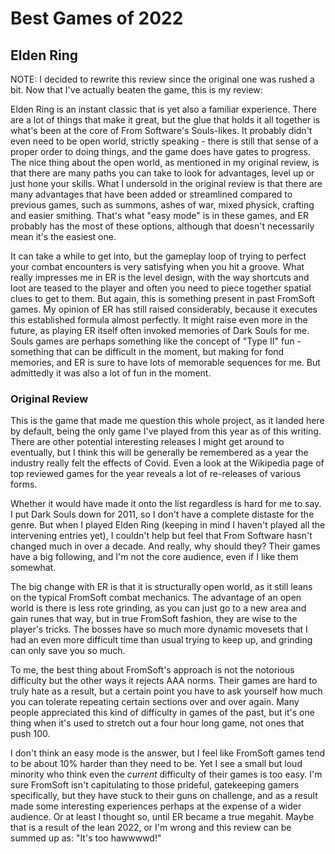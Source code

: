 # Best Games of 2022

## Elden Ring

NOTE: I decided to rewrite this review since the original one was rushed a bit. Now that I've actually beaten the game, this is my review:

Elden Ring is an instant classic that is yet also a familiar experience. There are a lot of things that make it great, but the glue that holds it all together is what's been at the core of From Software's Souls-likes. It probably didn't even need to be open world, strictly speaking - there is still that sense of a proper order to doing things, and the game does have gates to progress. The nice thing about the open world, as mentioned in my original review, is that there are many paths you can take to look for advantages, level up or just hone your skills. What I undersold in the original review is that there are many advantages that have been added or streamlined compared to previous games, such as summons, ashes of war, mixed physick, crafting and easier smithing. That's what "easy mode" is in these games, and ER probably has the most of these options, although that doesn't necessarily mean it's the easiest one.

It can take a while to get into, but the gameplay loop of trying to perfect your combat encounters is very satisfying when you hit a groove. What really impresses me in ER is the level design, with the way shortcuts and loot are teased to the player and often you need to piece together spatial clues to get to them. But again, this is something present in past FromSoft games. My opinion of ER has still raised considerably, because it executes this established formula almost perfectly. It might raise even more in the future, as playing ER itself often invoked memories of Dark Souls for me. Souls games are perhaps something like the concept of "Type II" fun - something that can be difficult in the moment, but making for fond memories, and ER is sure to have lots of memorable sequences for me. But admittedly it was also a lot of fun in the moment.

### Original Review

This is the game that made me question this whole project, as it landed here by default, being the only game I've played from this year as of this writing. There are other potential interesting releases I might get around to eventually, but I think this will be generally be remembered as a year the industry really felt the effects of Covid. Even a look at the Wikipedia page of top reviewed games for the year reveals a lot of re-releases of various forms.

Whether it would have made it onto the list regardless is hard for me to say. I put Dark Souls down for 2011, so I don't have a complete distaste for the genre. But when I played Elden Ring (keeping in mind I haven't played all the intervening entries yet), I couldn't help but feel that From Software hasn't changed much in over a decade. And really, why should they? Their games have a big following, and I'm not the core audience, even if I like them somewhat.

The big change with ER is that it is structurally open world, as it still leans on the typical FromSoft combat mechanics. The advantage of an open world is there is less rote grinding, as you can just go to a new area and gain runes that way, but in true FromSoft fashion, they are wise to the player's tricks. The bosses have so much more dynamic movesets that I had an even more difficult time than usual trying to keep up, and grinding can only save you so much.

To me, the best thing about FromSoft's approach is not the notorious difficulty but the other ways it rejects AAA norms. Their games are hard to truly hate as a result, but a certain point you have to ask yourself how much you can tolerate repeating certain sections over and over again. Many people appreciated this kind of difficulty in games of the past, but it's one thing when it's used to stretch out a four hour long game, not ones that push 100.

I don't think an easy mode is the answer, but I feel like FromSoft games tend to be about 10% harder than they need to be. Yet I see a small but loud minority who think even the _current_ difficulty of their games is too easy. I'm sure FromSoft isn't capitulating to those prideful, gatekeeping gamers specifically, but they have stuck to their guns on challenge, and as a result made some interesting experiences perhaps at the expense of a wider audience. Or at least I thought so, until ER became a true megahit. Maybe that is a result of the lean 2022, or I'm wrong and this review can be summed up as: "It's too hawwwwd!"

